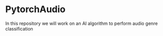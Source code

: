# PytorchAudio

In this repository we will work on an AI algorithm to perform audio genre classification
